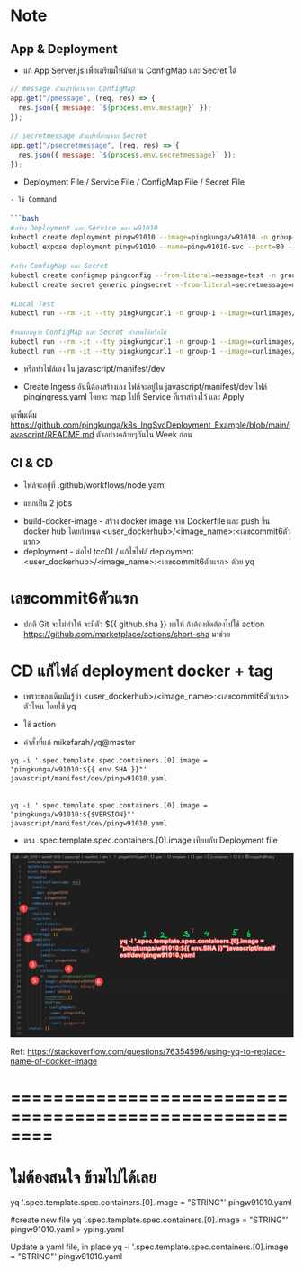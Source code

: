 # Note

## App & Deployment

* แก้ App Server.js เพื่อเตรียมให้่มันอ่าน ConfigMap และ Secret ได้

```javascript
// message ตัวแปรที่อ่านจาก ConfigMap
app.get("/pmessage", (req, res) => {
  res.json({ message: `${process.env.message}` });
});

// secretmessage ตัวแปรที่อ่านจาก Secret
app.get("/psecretmessage", (req, res) => {
  res.json({ message: `${process.env.secretmessage}` });
});
```

* Deployment File / Service File / ConfigMap File / Secret File

```bash
- ใช้ Command 

```bash
#สร้าง Deployment และ Service ของ w91010
kubectl create deployment pingw91010 --image=pingkunga/w91010 -n group-1 --dry-run=client -o yaml > pingw91010.yaml
kubectl expose deployment pingw91010 --name=pingw91010-svc --port=80 --target-port=3000 -n group-1 -o yaml --dry-run=client -o yaml > pingw91010-svc.yaml

#สร้าง ConfigMap และ Secret
kubectl create configmap pingconfig --from-literal=message=test -n group-1 --dry-run=client -o yaml > pingconfig.yaml
kubectl create secret generic pingsecret --from-literal=secretmessage=mysecret -n group-1 --dry-run=client -o yaml > pingsecret.yaml

#Local Test 
kubectl run --rm -it --tty pingkungcurl1 -n group-1 --image=curlimages/curl --restart=Never -- pingw91010-svc.group-1/greeting

#ทดสอบดูว่า ConfigMap และ Secret ทำงานได้หรือไม่
kubectl run --rm -it --tty pingkungcurl1 -n group-1 --image=curlimages/curl --restart=Never -- pingw91010-svc.group-1/pmessage
kubectl run --rm -it --tty pingkungcurl1 -n group-1 --image=curlimages/curl --restart=Never -- pingw91010-svc.group-1/psecretmessage
```

- หรือทำไฟล์เอง ใน javascript/manifest/dev

* Create Ingess อันนี้ต้องสร้างเอง ไฟล์จะอยู่ใน javascript/manifest/dev ไฟล์ pingingress.yaml  โดยจะ map ไปที่ Service ที่เราสร้างไว้ และ Apply

ดูเพื่มเติ่ม https://github.com/pingkunga/k8s_IngSvcDeployment_Example/blob/main/javascript/README.md ตัวอย่างคล้ายๆกันใน Week ก่อน


## CI & CD

* ไฟล์จะอยู่ที่ .github/workflows/node.yaml

* แยกเป็น 2 jobs
 - build-docker-image - สร้าง docker image จาก Dockerfile และ push ขึ้น docker hub โดยกำหนด <user_dockerhub>/<image_name>:<เลขcommit6ตัวแรก>
 - deployment - ต่อไป tcc01 / แก้ไขไฟล์ deployment <user_dockerhub>/<image_name>:<เลขcommit6ตัวแรก> ด้วย yq


# เลขcommit6ตัวแรก

* ปกติ Git จะไม่ทำให้ จะมีตัว ${{ github.sha }} มาให้ ถ้าต้องตัดต้องไปใช้ action https://github.com/marketplace/actions/short-sha มาช่วย

# CD แก้่ไฟล์ deployment docker + tag

* เพราะของเดิมมันรู้ว่า <user_dockerhub>/<image_name>:<เลขcommit6ตัวแรก> ตัวไหน โดยใช้ yq

* ใช้ action 
* คำสั่งที่แก้ mikefarah/yq@master

``` 
yq -i '.spec.template.spec.containers.[0].image = "pingkunga/w91010:${{ env.SHA }}"' javascript/manifest/dev/pingw91010.yaml 


yq -i '.spec.template.spec.containers.[0].image = "pingkunga/w91010:${$VERSION}"' javascript/manifest/dev/pingw91010.yaml 

```

* ตรง .spec.template.spec.containers.[0].image เทียบกับ Deployment file

![yq_explain](./pic/yq_explain.png)

Ref: https://stackoverflow.com/questions/76354596/using-yq-to-replace-name-of-docker-image

# ========================================================
# ไม่ต้องสนใจ ข้ามไปได้เลย

yq '.spec.template.spec.containers.[0].image = "STRING"' pingw91010.yaml

#create new file
yq '.spec.template.spec.containers.[0].image = "STRING"' pingw91010.yaml > yping.yaml

Update a yaml file, in place
yq -i '.spec.template.spec.containers.[0].image = "STRING"' pingw91010.yaml
